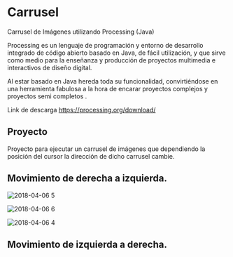 # Carrusel
Carrusel de Imágenes utilizando Processing (Java)

Processing es un lenguaje de programación y entorno de desarrollo integrado de código abierto basado en Java,
 de fácil utilización, y que sirve como medio para la enseñanza y producción de proyectos multimedia e interactivos
 de diseño digital.

Al estar basado en Java hereda toda su funcionalidad, convirtiéndose en una herramienta fabulosa a la hora de encarar
 proyectos complejos y proyectos semi completos .


Link de descarga https://processing.org/download/


## Proyecto

Proyecto para ejecutar un carrusel de imágenes que dependiendo la posición del cursor la dirección de dicho carrusel cambie.

## Movimiento de derecha a izquierda.

![2018-04-06 5](https://user-images.githubusercontent.com/24448781/38435862-a1a356da-3998-11e8-8664-e0701893e150.png)

![2018-04-06 6](https://user-images.githubusercontent.com/24448781/38435863-a1c3f1ce-3998-11e8-9efc-8f7865cb0c32.png)

![2018-04-06 4](https://user-images.githubusercontent.com/24448781/38435864-a1e359ec-3998-11e8-83d1-b4f37cab777a.png)

## Movimiento de izquierda a derecha.

